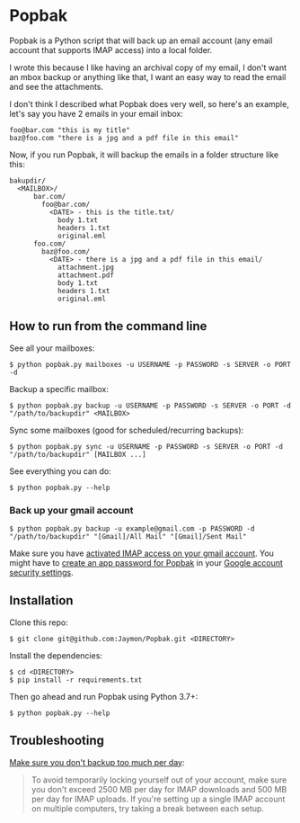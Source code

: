 # Popbak

Popbak is a Python script that will back up an email account (any email account that supports IMAP access) into a local folder.

I wrote this because I like having an archival copy of my email, I don't want an mbox backup or anything like that, I want an easy way to read the email and see the attachments.

I don't think I described what Popbak does very well, so here's an example, let's say you have 2 emails in your email inbox:

    foo@bar.com "this is my title"
    baz@foo.com "there is a jpg and a pdf file in this email"

Now, if you run Popbak, it will backup the emails in a folder structure like this:

    bakupdir/
      <MAILBOX>/
          bar.com/
            foo@bar.com/
              <DATE> - this is the title.txt/
                body 1.txt
                headers 1.txt
                original.eml
          foo.com/
            baz@foo.com/
              <DATE> - there is a jpg and a pdf file in this email/
                attachment.jpg
                attachment.pdf
                body 1.txt
                headers 1.txt
                original.eml


## How to run from the command line

See all your mailboxes:

    $ python popbak.py mailboxes -u USERNAME -p PASSWORD -s SERVER -o PORT -d

Backup a specific mailbox:

    $ python popbak.py backup -u USERNAME -p PASSWORD -s SERVER -o PORT -d "/path/to/backupdir" <MAILBOX>

Sync some mailboxes (good for scheduled/recurring backups):

    $ python popbak.py sync -u USERNAME -p PASSWORD -s SERVER -o PORT -d "/path/to/backupdir" [MAILBOX ...]

See everything you can do:

    $ python popbak.py --help


### Back up your gmail account

    $ python popbak.py backup -u example@gmail.com -p PASSWORD -d "/path/to/backupdir" "[Gmail]/All Mail" "[Gmail]/Sent Mail"

Make sure you have [activated IMAP access on your gmail account](https://support.google.com/mail/answer/7126229). You might have to [create an app password for Popbak](https://support.google.com/accounts/answer/185833) in your [Google account security settings](https://myaccount.google.com/).


## Installation

Clone this repo:

    $ git clone git@github.com:Jaymon/Popbak.git <DIRECTORY>


Install the dependencies:

    $ cd <DIRECTORY>
    $ pip install -r requirements.txt

Then go ahead and run Popbak using Python 3.7+:

    $ python popbak.py --help
    

## Troubleshooting

[Make sure you don't backup too much per day](https://support.google.com/mail/answer/7126229):

> To avoid temporarily locking yourself out of your account, make sure you don't exceed 2500 MB per day for IMAP downloads and 500 MB per day for IMAP uploads. If you're setting up a single IMAP account on multiple computers, try taking a break between each setup.